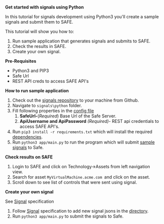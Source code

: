 **Get started with signals using Python**

In this tutorial for signals development using Python3 you'll create a sample signals and submit them to SAFE.

This tutorial will show you how to:

1. Run sample application that generates signals and submits to SAFE.
2. Check the results in SAFE.
3. Create your own signal.

**Pre-Requisites**

- Python3 and PIP3
- Safe Url
- REST API creds to access SAFE API's

**How to run sample application**

1. Check out the [signals repository](https://github.com/Safe-Security/signal) to your machine from Github.
2. Navigate to `signals\python` folder.
3. Fill following properties in the [config file](config.ini)
   1. **SafeUrl-**(*Required*) Base Url of the Safe Server.
   2. **ApiUsername and ApiPassword** *(Required)*- REST api credentials to access SAFE API's.
4. Run `pip3 install -r requirements.txt` which will install the required [dependencies](requirements.txt).
5. Run `python3 app/main.py` to run the program which will submit [sample signals](../examples/samples) to Safe.

**Check results on SAFE**

1. Login to SAFE and click on Technology->Assets from left navigation view.
2. Search for asset `MyVirtualMachine.acme.com `and click on the asset.
3. Scroll down to see list of controls that were sent using signal.

**Create your own signal**

See [Signal](app/dataclass/signal.py) specification

1. Follow [Signal](app/dataclass/signal.py) specification to add new signal jsons in the [directory](../examples/samples).
2. Run `python3 app/main.py` to submit the signals to Safe.
